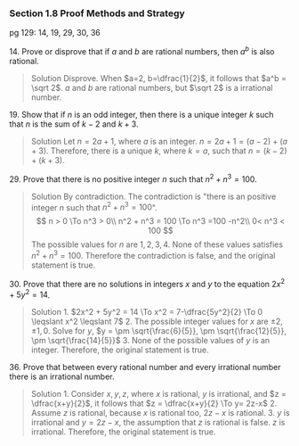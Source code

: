 ### Section 1.8 Proof Methods and Strategy
pg 129: 14, 19, 29, 30, 36

14\. Prove or disprove that if $a$ and $b$ are rational numbers, then $a^b$ is also rational.
>Solution
Disprove. When $a=2, b=\dfrac{1}{2}$, it follows that $a^b = \sqrt 2$. $a$ and $b$ are rational numbers, but $\sqrt 2$ is a irrational number.

19\. Show that if $n$ is an odd integer, then there is a unique integer $k$ such that $n$ is the sum of $k − 2$ and $k + 3$.
>Solution
Let $n = 2a+1$, where $a$ is an integer. $n=2a+1 = (a -2) + (a+3)$. Therefore, there is a unique $k$, where $k=a$, such that $n=(k -2) + (k+3)$.

29\. Prove that there is no positive integer $n$ such that $n^2 + n^3 = 100$.
>Solution
By contradiction. The contradiction is "there is an positive integer $n$ such that $n^2 + n^3 = 100$".
$$
n > 0 \To n^3 > 0\\
n^2 + n^3 = 100 \To n^3 =100 -n^2\\
0< n^3 < 100
$$
The possible values for $n$ are $1, 2, 3, 4$. None of these values satisfies $n^2 + n^3 = 100$.
Therefore the contradiction is false, and the original statement is true.

30\. Prove that there are no solutions in integers $x$ and $y$ to the equation $2x^2 + 5y^2 = 14$.
>Solution
1\. $2x^2 + 5y^2 = 14 \To  x^2 = 7-\dfrac{5y^2}{2} \To 0 \leqslant x^2 \leqslant 7$
2\. The possible integer values for $x$ are $\pm 2, \pm 1, 0$. Solve for $y$, $y = \pm \sqrt{\frac{6}{5}}, \pm \sqrt{\frac{12}{5}}, \pm \sqrt{\frac{14}{5}}$
3\. None of the possible values of $y$ is an integer.
Therefore, the original statement is true.

36\. Prove that between every rational number and every irrational number there is an irrational number.
>Solution
1\. Consider $x, y, z$, where $x$ is rational, $y$ is irrational, and $z = \dfrac{x+y}{2}$, it follows that $z = \dfrac{x+y}{2} \To y= 2z-x$
2\. Assume $z$ is rational, because $x$ is rational too, $2z-x$ is rational.
3\. $y$ is irrational and $y = 2z-x$, the assumption that $z$ is rational is false. $z$ is irrational.
Therefore, the original statement is true.
